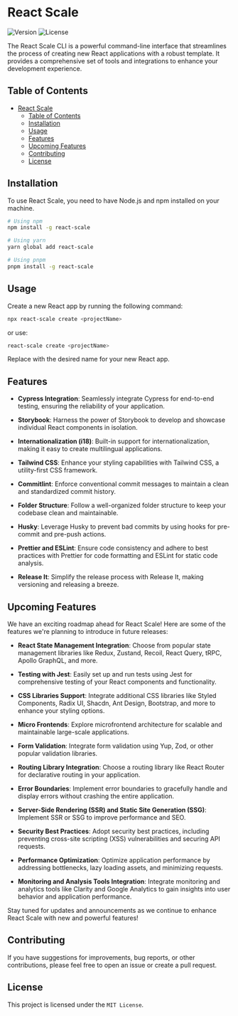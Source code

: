 # React Scale

![Version](https://img.shields.io/badge/version-0.0.4-brightgreen.svg)
![License](https://img.shields.io/badge/license-MIT-blue.svg)

The React Scale CLI is a powerful command-line interface that streamlines the process of creating new React applications with a robust template. It provides a comprehensive set of tools and integrations to enhance your development experience.

## Table of Contents

- [React Scale](#react-scale)
  - [Table of Contents](#table-of-contents)
  - [Installation](#installation)
  - [Usage](#usage)
  - [Features](#features)
  - [Upcoming Features](#upcoming-features)
  - [Contributing](#contributing)
  - [License](#license)

## Installation

To use React Scale, you need to have Node.js and npm installed on your machine.

```bash
# Using npm
npm install -g react-scale

# Using yarn
yarn global add react-scale

# Using pnpm
pnpm install -g react-scale

```

## Usage

Create a new React app by running the following command:

```bash
npx react-scale create <projectName>
```

or use:

```bash
react-scale create <projectName>
```

Replace <projectName> with the desired name for your new React app.

## Features

- **Cypress Integration**: Seamlessly integrate Cypress for end-to-end testing, ensuring the reliability of your application.

- **Storybook**: Harness the power of Storybook to develop and showcase individual React components in isolation.

- **Internationalization (i18)**: Built-in support for internationalization, making it easy to create multilingual applications.

- **Tailwind CSS**: Enhance your styling capabilities with Tailwind CSS, a utility-first CSS framework.

- **Commitlint**: Enforce conventional commit messages to maintain a clean and standardized commit history.

- **Folder Structure**: Follow a well-organized folder structure to keep your codebase clean and maintainable.

- **Husky**: Leverage Husky to prevent bad commits by using hooks for pre-commit and pre-push actions.

- **Prettier and ESLint**: Ensure code consistency and adhere to best practices with Prettier for code formatting and ESLint for static code analysis.

- **Release It**: Simplify the release process with Release It, making versioning and releasing a breeze.

## Upcoming Features

We have an exciting roadmap ahead for React Scale! Here are some of the features we're planning to introduce in future releases:

- **React State Management Integration**: Choose from popular state management libraries like Redux, Zustand, Recoil, React Query, tRPC, Apollo GraphQL, and more.

- **Testing with Jest**: Easily set up and run tests using Jest for comprehensive testing of your React components and functionality.

- **CSS Libraries Support**: Integrate additional CSS libraries like Styled Components, Radix UI, Shacdn, Ant Design, Bootstrap, and more to enhance your styling options.

- **Micro Frontends**: Explore microfrontend architecture for scalable and maintainable large-scale applications.

- **Form Validation**: Integrate form validation using Yup, Zod, or other popular validation libraries.

- **Routing Library Integration**: Choose a routing library like React Router for declarative routing in your application.

- **Error Boundaries**: Implement error boundaries to gracefully handle and display errors without crashing the entire application.

- **Server-Side Rendering (SSR) and Static Site Generation (SSG)**: Implement SSR or SSG to improve performance and SEO.

- **Security Best Practices**: Adopt security best practices, including preventing cross-site scripting (XSS) vulnerabilities and securing API requests.

- **Performance Optimization**: Optimize application performance by addressing bottlenecks, lazy loading assets, and minimizing requests.

- **Monitoring and Analysis Tools Integration**: Integrate monitoring and analytics tools like Clarity and Google Analytics to gain insights into user behavior and application performance.

Stay tuned for updates and announcements as we continue to enhance React Scale with new and powerful features!

## Contributing

If you have suggestions for improvements, bug reports, or other contributions, please feel free to open an issue or create a pull request.

## License

This project is licensed under the `MIT License`.
